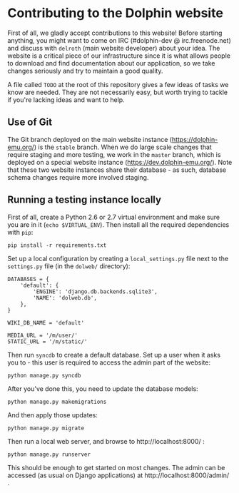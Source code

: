 Contributing to the Dolphin website
===================================

First of all, we gladly accept contributions to this website! Before starting
anything, you might want to come on IRC (#dolphin-dev @ irc.freenode.net) and
discuss with ``delroth`` (main website developer) about your idea. The website
is a critical piece of our infrastructure since it is what allows people to
download and find documentation about our application, so we take changes
seriously and try to maintain a good quality.

A file called ``TODO`` at the root of this repository gives a few ideas of tasks
we know are needed. They are not necessarily easy, but worth trying to tackle if
you're lacking ideas and want to help.

Use of Git
----------

The Git branch deployed on the main website instance (https://dolphin-emu.org/)
is the ``stable`` branch. When we do large scale changes that require staging
and more testing, we work in the ``master`` branch, which is deployed on a
special website instance (https://dev.dolphin-emu.org/). Note that these two
website instances share their database - as such, database schema changes
require more involved staging.

Running a testing instance locally
----------------------------------

First of all, create a Python 2.6 or 2.7 virtual environment and make sure you
are in it (``echo $VIRTUAL_ENV``). Then install all the required dependencies
with ``pip``:

    pip install -r requirements.txt

Set up a local configuration by creating a ``local_settings.py`` file next to
the ``settings.py`` file (in the ``dolweb/`` directory):

    DATABASES = {
        'default': {
            'ENGINE': 'django.db.backends.sqlite3',
            'NAME': 'dolweb.db',
        },
    }

    WIKI_DB_NAME = 'default'

    MEDIA_URL = '/m/user/'
    STATIC_URL = '/m/static/'

Then run ``syncdb`` to create a default database. Set up a user when it asks you
to - this user is required to access the admin part of the website:

    python manage.py syncdb

After you've done this, you need to update the database models:

    python manage.py makemigrations 

And then apply those updates:

    python manage.py migrate

Then run a local web server, and browse to http://localhost:8000/ :

    python manage.py runserver

This should be enough to get started on most changes. The admin can be accessed
(as usual on Django applications) at http://localhost:8000/admin/ .
